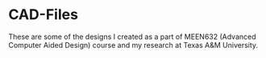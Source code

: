# CAD-Files
These are some of the designs I created as a part of MEEN632 (Advanced Computer Aided Design) course and my research at Texas A&M University.
